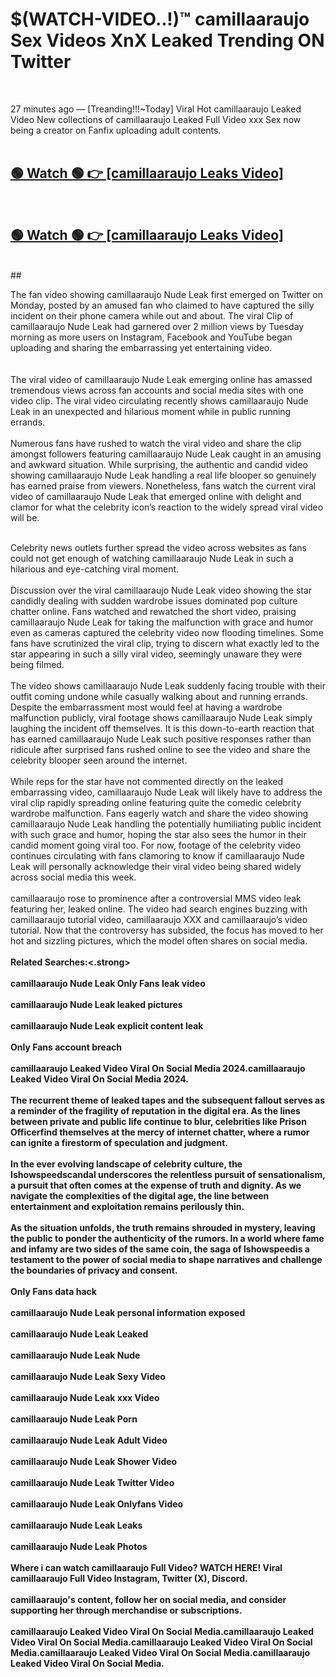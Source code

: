 

# $(WATCH-VIDEO..!)™ camillaaraujo Sex Videos XnX Leaked Trending ON Twitter<br>
<br>

27 minutes ago — [Treanding!!!~Today] Viral Hot camillaaraujo Leaked Video New collections of camillaaraujo Leaked Full Video xxx Sex now being a creator on Fanfix uploading adult contents.
<br>
 <br>

##  <a href="https://clipsfans.site/?title=camillaaraujo&ref=git">🟢 Watch 🟢 👉 [camillaaraujo Leaks Video]</a><br>
  <br>

##  <a href="https://clipsfans.site/?title=camillaaraujo&ref=git">🟢 Watch 🟢 👉 [camillaaraujo Leaks Video]</a><br>
  <br>
  ##
  <br>

The fan video showing camillaaraujo Nude Leak first emerged on Twitter on Monday, posted by an amused fan who claimed to have captured the silly incident on their phone camera while out and about. The viral Clip of camillaaraujo Nude Leak had garnered over 2 million views by Tuesday morning as more users on Instagram, Facebook and YouTube began uploading and sharing the embarrassing yet entertaining video.
<br><br>
  <br>
The viral video of camillaaraujo Nude Leak emerging online has amassed tremendous views across fan accounts and social media sites with one video clip. The viral video circulating recently shows camillaaraujo Nude Leak in an unexpected and hilarious moment while in public running errands.
<br><br>
Numerous fans have rushed to watch the viral video and share the clip amongst followers featuring camillaaraujo Nude Leak caught in an amusing and awkward situation. While surprising, the authentic and candid video showing camillaaraujo Nude Leak handling a real life blooper so genuinely has earned praise from viewers. Nonetheless, fans watch the current viral video of camillaaraujo Nude Leak that emerged online with delight and clamor for what the celebrity icon’s reaction to the widely spread viral video will be.
<br><br>

Celebrity news outlets further spread the video across websites as fans could not get enough of watching camillaaraujo Nude Leak in such a hilarious and eye-catching viral moment.
<br><br>
Discussion over the viral camillaaraujo Nude Leak video showing the star candidly dealing with sudden wardrobe issues dominated pop culture chatter online. Fans watched and rewatched the short video, praising camillaaraujo Nude Leak for taking the malfunction with grace and humor even as cameras captured the celebrity video now flooding timelines. Some fans have scrutinized the viral clip, trying to discern what exactly led to the star appearing in such a silly viral video, seemingly unaware they were being filmed.
<br><br>
The video shows camillaaraujo Nude Leak suddenly facing trouble with their outfit coming undone while casually walking about and running errands. Despite the embarrassment most would feel at having a wardrobe malfunction publicly, viral footage shows camillaaraujo Nude Leak simply laughing the incident off themselves. It is this down-to-earth reaction that has earned camillaaraujo Nude Leak such positive responses rather than ridicule after surprised fans rushed online to see the video and share the celebrity blooper seen around the internet.
<br><br>
While reps for the star have not commented directly on the leaked embarrassing video, camillaaraujo Nude Leak will likely have to address the viral clip rapidly spreading online featuring quite the comedic celebrity wardrobe malfunction. Fans eagerly watch and share the video showing camillaaraujo Nude Leak handling the potentially humiliating public incident with such grace and humor, hoping the star also sees the humor in their candid moment going viral too. For now, footage of the celebrity video continues circulating with fans clamoring to know if camillaaraujo Nude Leak will personally acknowledge their viral video being shared widely across social media this week.
<br><br>
camillaaraujo rose to prominence after a controversial MMS video leak featuring her, leaked online. The video had search engines buzzing with camillaaraujo tutorial video, camillaaraujo XXX and camillaaraujo’s video tutorial. Now that the controversy has subsided, the focus has moved to her hot and sizzling pictures, which the model often shares on social media.
<br><br>
<strong>Related Searches:<.strong>
<br><br>
camillaaraujo Nude Leak Only Fans leak video
<br><br>
camillaaraujo Nude Leak leaked pictures
<br><br>
camillaaraujo Nude Leak explicit content leak
<br><br>
Only Fans account breach
<br><br>
camillaaraujo Leaked Video Viral On Social Media 2024.camillaaraujo Leaked Video Viral On Social Media 2024.
<br><br>
The recurrent theme of leaked tapes and the subsequent fallout serves as a reminder of the fragility of reputation in the digital era. As the lines between private and public life continue to blur, celebrities like Prison Officerfind themselves at the mercy of internet chatter, where a rumor can ignite a firestorm of speculation and judgment.
<br><br>
In the ever evolving landscape of celebrity culture, the Ishowspeedscandal underscores the relentless pursuit of sensationalism, a pursuit that often comes at the expense of truth and dignity. As we navigate the complexities of the digital age, the line between entertainment and exploitation remains perilously thin.
<br><br>
As the situation unfolds, the truth remains shrouded in mystery, leaving the public to ponder the authenticity of the rumors. In a world where fame and infamy are two sides of the same coin, the saga of Ishowspeedis a testament to the power of social media to shape narratives and challenge the boundaries of privacy and consent.
<br><br>
Only Fans data hack
<br><br>
camillaaraujo Nude Leak personal information exposed
<br><br>
camillaaraujo Nude Leak Leaked
<br><br>
camillaaraujo Nude Leak Nude
<br><br>
camillaaraujo Nude Leak Sexy Video
<br><br>
camillaaraujo Nude Leak xxx Video
<br><br>
camillaaraujo Nude Leak Porn
<br><br>
camillaaraujo Nude Leak Adult Video
<br><br>
camillaaraujo Nude Leak Shower Video
<br><br>
camillaaraujo Nude Leak Twitter Video
<br><br>
camillaaraujo Nude Leak Onlyfans Video
<br><br>
camillaaraujo Nude Leak Leaks
<br><br>
camillaaraujo Nude Leak Photos
<br><br>
Where i can watch camillaaraujo Full Video? WATCH HERE! Viral camillaaraujo Full Video Instagram, Twitter (X), Discord.
<br><br>
camillaaraujo's content, follow her on social media, and consider supporting her through merchandise or subscriptions.
<br><br>
camillaaraujo Leaked Video Viral On Social Media.camillaaraujo Leaked Video Viral On Social Media.camillaaraujo Leaked Video Viral On Social Media.camillaaraujo Leaked Video Viral On Social Media.camillaaraujo Leaked Video Viral On Social Media.
